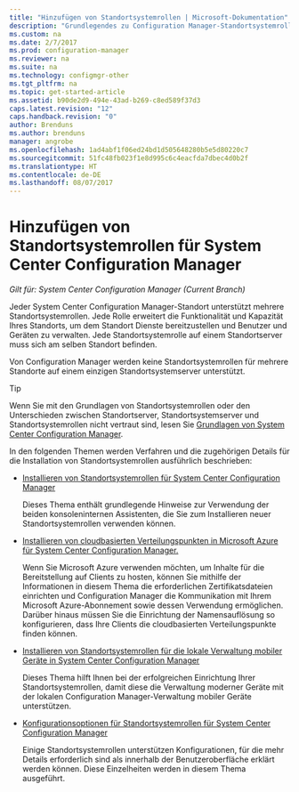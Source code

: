 ```yaml
---
title: "Hinzufügen von Standortsystemrollen | Microsoft-Dokumentation"
description: "Grundlegendes zu Configuration Manager-Standortsystemrollen und wie sie zum Erweitern der Funktionalität und der Kapazität Ihres Standorts hinzugefügt werden"
ms.custom: na
ms.date: 2/7/2017
ms.prod: configuration-manager
ms.reviewer: na
ms.suite: na
ms.technology: configmgr-other
ms.tgt_pltfrm: na
ms.topic: get-started-article
ms.assetid: b90de2d9-494e-43ad-b269-c8ed589f37d3
caps.latest.revision: "12"
caps.handback.revision: "0"
author: Brenduns
ms.author: brenduns
manager: angrobe
ms.openlocfilehash: 1ad4abf1f06ed24bd1d505648280b5e5d80220c7
ms.sourcegitcommit: 51fc48fb023f1e8d995c6c4eacfda7dbec4d0b2f
ms.translationtype: HT
ms.contentlocale: de-DE
ms.lasthandoff: 08/07/2017
---
```

# <a name="add-site-system-roles-for-system-center-configuration-manager"></a>Hinzufügen von Standortsystemrollen für System Center Configuration Manager

*Gilt für: System Center Configuration Manager (Current Branch)*

Jeder System Center Configuration Manager-Standort unterstützt mehrere Standortsystemrollen. Jede Rolle erweitert die Funktionalität und Kapazität Ihres Standorts, um dem Standort Dienste bereitzustellen und Benutzer und Geräten zu verwalten. Jede Standortsystemrolle auf einem Standortserver muss sich am selben Standort befinden.   

Von Configuration Manager werden keine Standortsystemrollen für mehrere Standorte auf einem einzigen Standortsystemserver unterstützt.  

> [!TIP]  
>  Wenn Sie mit den Grundlagen von Standortsystemrollen oder den Unterschieden zwischen Standortserver, Standortsystemserver und Standortsystemrollen nicht vertraut sind, lesen Sie [Grundlagen von System Center Configuration Manager](../../../../core/understand/fundamentals.md).  

 In den folgenden Themen werden Verfahren und die zugehörigen Details für die Installation von Standortsystemrollen ausführlich beschrieben:  

-   [Installieren von Standortsystemrollen für System Center Configuration Manager](../../../../core/servers/deploy/configure/install-site-system-roles.md)  

     Dieses Thema enthält grundlegende Hinweise zur Verwendung der beiden konsoleninternen Assistenten, die Sie zum Installieren neuer Standortsystemrollen verwenden können.  

-   [Installieren von cloudbasierten Verteilungspunkten in Microsoft Azure für System Center Configuration Manager.](../../../../core/servers/deploy/configure/install-cloud-based-distribution-points-in-microsoft-azure.md)  

    Wenn Sie Microsoft Azure verwenden möchten, um Inhalte für die Bereitstellung auf Clients zu hosten, können Sie mithilfe der Informationen in diesem Thema die erforderlichen Zertifikatsdateien einrichten und Configuration Manager die Kommunikation mit Ihrem Microsoft Azure-Abonnement sowie dessen Verwendung ermöglichen. Darüber hinaus müssen Sie die Einrichtung der Namensauflösung so konfigurieren, dass Ihre Clients die cloudbasierten Verteilungspunkte finden können.  

-   [Installieren von Standortsystemrollen für die lokale Verwaltung mobiler Geräte in System Center Configuration Manager](../../../../mdm/get-started/install-site-system-roles-for-on-premises-mdm.md)  

     Dieses Thema hilft Ihnen bei der erfolgreichen Einrichtung Ihrer Standortsystemrollen, damit diese die Verwaltung moderner Geräte mit der lokalen Configuration Manager-Verwaltung mobiler Geräte unterstützen.  

-   [Konfigurationsoptionen für Standortsystemrollen für System Center Configuration Manager](../../../../core/servers/deploy/configure/configuration-options-for-site-system-roles.md)  

     Einige Standortsystemrollen unterstützen Konfigurationen, für die mehr Details erforderlich sind als innerhalb der Benutzeroberfläche erklärt werden können. Diese Einzelheiten werden in diesem Thema ausgeführt.  
